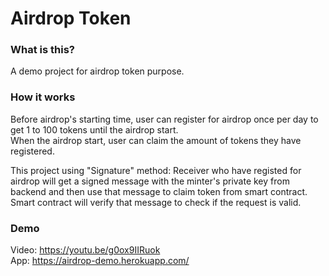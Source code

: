 # Airdrop Token
### What is this?
A demo project for airdrop token purpose.
### How it works
Before airdrop's starting time, user can register for airdrop once per day to get 1 to 100 tokens until the airdrop start.  
When the airdrop start, user can claim the amount of tokens they have registered.

This project using "Signature" method: Receiver who have registed for airdrop will get a signed message with the minter's private key from backend and then use that message to claim token from smart contract. Smart contract will verify that message to check if the request is valid.

### Demo
Video: https://youtu.be/g0ox9IIRuok  
App: https://airdrop-demo.herokuapp.com/ 
